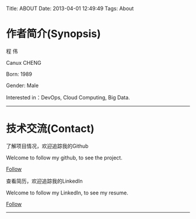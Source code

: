 Title: ABOUT
Date: 2013-04-01 12:49:49
Tags: About



# 作者简介(Synopsis)

程 伟

Canux CHENG

Born: 1989

Gender: Male

Interested in：DevOps, Cloud Computing, Big Data.

***

# 技术交流(Contact)

了解项目情况，欢迎追踪我的Github

Welcome to follow my github, to see the project.

[Follow](https://github.com/crazy-canux)

查看简历，欢迎追踪我的LinkedIn

Welcome to follow my LinkedIn, to see my resume.

[Follow](https://www.linkedin.com/in/canux-cheng-4b5b23ab/)

***
